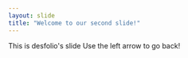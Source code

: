 ```yaml
---
layout: slide
title: "Welcome to our second slide!"
---
```

This is desfolio's slide
Use the left arrow to go back!